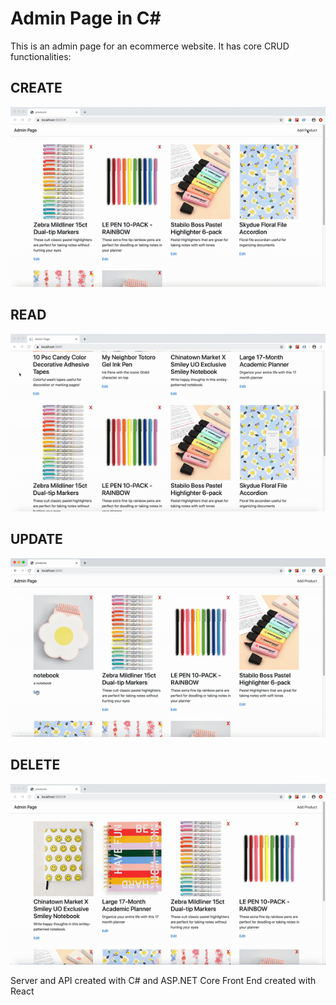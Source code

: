 # Admin Page in C#

This is an admin page for an ecommerce website. It has core CRUD functionalities:

## CREATE
![](work/create.gif)

## READ
![](work/read.gif)

## UPDATE
![](work/update.gif)

## DELETE
![](work/delete.gif)

Server and API created with C# and ASP.NET Core 
Front End created with React
